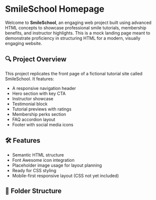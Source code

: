 # SmileSchool Homepage

Welcome to **SmileSchool**, an engaging web project built using advanced HTML concepts to showcase professional smile tutorials, membership benefits, and instructor highlights. This is a mock landing page meant to demonstrate proficiency in structuring HTML for a modern, visually engaging website.

## 🔍 Project Overview

This project replicates the front page of a fictional tutorial site called SmileSchool. It features:
- A responsive navigation header
- Hero section with key CTA
- Instructor showcase
- Testimonial block
- Tutorial previews with ratings
- Membership perks section
- FAQ accordion layout
- Footer with social media icons

## 🛠 Features

- Semantic HTML structure
- Font Awesome icon integration
- Placeholder image usage for layout planning
- Ready for CSS styling
- Mobile-first responsive layout (CSS not yet included)

## 📁 Folder Structure